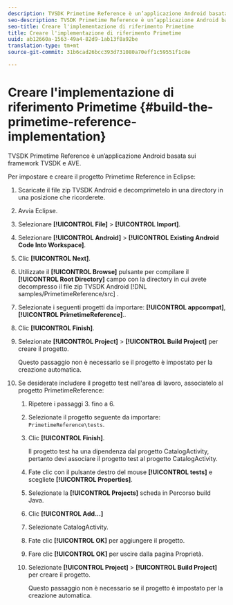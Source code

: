 ```yaml
---
description: TVSDK Primetime Reference è un’applicazione Android basata sui framework TVSDK e AVE.
seo-description: TVSDK Primetime Reference è un’applicazione Android basata sui framework TVSDK e AVE.
seo-title: Creare l'implementazione di riferimento Primetime
title: Creare l'implementazione di riferimento Primetime
uuid: ab12660a-1563-49a4-82d9-1ab13f8a92be
translation-type: tm+mt
source-git-commit: 31b6cad26bcc393d731080a70eff1c59551f1c8e

---
```



# Creare l&#39;implementazione di riferimento Primetime {#build-the-primetime-reference-implementation}

TVSDK Primetime Reference è un’applicazione Android basata sui framework TVSDK e AVE.

Per impostare e creare il progetto Primetime Reference in Eclipse:

1. Scaricate il file zip TVSDK Android e decomprimetelo in una directory in una posizione che ricorderete.
1. Avvia Eclipse.
1. Selezionare **[!UICONTROL File]** > **[!UICONTROL Import]**.
1. Selezionare **[!UICONTROL Android]** > **[!UICONTROL Existing Android Code Into Workspace]**.
1. Clic **[!UICONTROL Next]**.
1. Utilizzate il **[!UICONTROL Browse]** pulsante per compilare il **[!UICONTROL Root Directory]** campo con la directory in cui avete decompresso il file zip TVSDK Android [!DNL samples/PrimetimeReference/src] .
1. Selezionate i seguenti progetti da importare: **[!UICONTROL appcompat]**, **[!UICONTROL PrimetimeReference]**..
1. Clic **[!UICONTROL Finish]**.
1. Selezionate **[!UICONTROL Project]** > **[!UICONTROL Build Project]** per creare il progetto.

   Questo passaggio non è necessario se il progetto è impostato per la creazione automatica.
1. Se desiderate includere il progetto test nell&#39;area di lavoro, associatelo al progetto PrimetimeReference:
   1. Ripetere i passaggi 3. fino a 6.
   1. Selezionate il progetto seguente da importare: `PrimetimeReference\tests`.
   1. Clic **[!UICONTROL Finish]**.

      Il progetto test ha una dipendenza dal progetto CatalogActivity, pertanto devi associare il progetto test al progetto CatalogActivity.
   1. Fate clic con il pulsante destro del mouse **[!UICONTROL tests]** e scegliete **[!UICONTROL Properties]**.
   1. Selezionate la **[!UICONTROL Projects]** scheda in Percorso build Java.
   1. Clic **[!UICONTROL Add...]**
   1. Selezionate CatalogActivity.
   1. Fate clic **[!UICONTROL OK]** per aggiungere il progetto.
   1. Fare clic **[!UICONTROL OK]** per uscire dalla pagina Proprietà.
   1. Selezionate **[!UICONTROL Project]** > **[!UICONTROL Build Project]** per creare il progetto.

      Questo passaggio non è necessario se il progetto è impostato per la creazione automatica.
